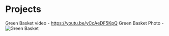 # Projects
Green Basket video - https://youtu.be/yCcAeDF5KpQ
Green Basket Photo - ![Green Basket](https://user-images.githubusercontent.com/81948816/126877142-4e5faa3b-83a7-4525-9397-952330eb7835.jpeg)
